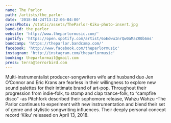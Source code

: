 ```yaml
---
name: The Parlor
path: /artists/the_parlor
date: '2018-04-24T13:12:06-04:00'
pressPhoto: /static/assets/TheParlor-Kiku-photo-insert.jpg
band-id: the_parlor
website: 'http://www.theparlormusic.com/'
spotify: 'https://open.spotify.com/artist/6oEdwuInrQw0aMaZR0b6ms'
bandcamp: 'https://theparlor.bandcamp.com/'
facebook: 'http://www.facebook.com/theparlormusic'
instagram: 'http://instagram.com/theparlormusic'
booking: theparlormail@gmail.com
press: terra@terrorbird.com
---
```

Multi-instrumentalist producer-songwriters wife and husband duo Jen O’Connor and Eric Krans are fearless in their willingness to explore new sound palettes for their intimate brand of art-pop. Throughout their progression from indie-folk, to stomp and clap trance-folk, to “campfire disco” -as Pitchfork described their sophomore release, Wahzu Wahzu -The Parlor continues to experiment with new instrumentation and blend their set of genre and stylistic songwriting influences. Their deeply personal concept record ‘Kiku’ released on April 13, 2018.

